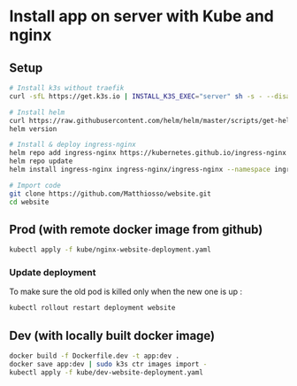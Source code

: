 # Install app on server with Kube and nginx

## Setup

```bash
# Install k3s without traefik
curl -sfL https://get.k3s.io | INSTALL_K3S_EXEC="server" sh -s - --disable-traefik

# Install helm
curl https://raw.githubusercontent.com/helm/helm/master/scripts/get-helm-3 | bash
helm version

# Install & deploy ingress-nginx
helm repo add ingress-nginx https://kubernetes.github.io/ingress-nginx
helm repo update
helm install ingress-nginx ingress-nginx/ingress-nginx --namespace ingress-nginx --create-namespace

# Import code
git clone https://github.com/Matthiosso/website.git
cd website
```

## Prod (with remote docker image from github)

```bash
kubectl apply -f kube/nginx-website-deployment.yaml
```

### Update deployment

To make sure the old pod is killed only when the new one is up :

```bash
kubectl rollout restart deployment website
```

## Dev (with locally built docker image)

```bash
docker build -f Dockerfile.dev -t app:dev .
docker save app:dev | sudo k3s ctr images import -
kubectl apply -f kube/dev-website-deployment.yaml
```
